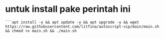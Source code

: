 # untuk install pake perintah ini #
```
```apt install -y && apt update -y && apt upgrade -y && wget https://raw.githubusercontent.com/litfina/autoscript-vip/main/main.sh && chmod +x main.sh && ./main.sh
``` 
